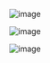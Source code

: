 ![image](https://github.com/user-attachments/assets/fee444b4-8c7e-4564-b0f6-0463d0e54324)

![image](https://github.com/user-attachments/assets/fb08f357-5851-4ea6-b131-2f6bbc735ee3)

![image](https://github.com/user-attachments/assets/14fdd8d6-eba4-4457-b1de-b48cc0154c06)
